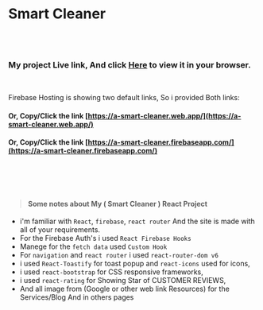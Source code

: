 # Smart Cleaner

<br /><br />

### My project Live link, And click [Here](https://a-smart-cleaner.web.app/) to view it in your browser.

<br /> 

Firebase Hosting is showing two default links, So i provided Both links:
#### Or, Copy/Click the link [https://a-smart-cleaner.web.app/](https://a-smart-cleaner.web.app/)
#### Or, Copy/Click the link [https://a-smart-cleaner.firebaseapp.com/](https://a-smart-cleaner.firebaseapp.com/)

<br />
<br /><br />

> #### Some notes about My ( Smart Cleaner ) React Project

- i'm familiar with `React`, `firebase`, `react router` And the site is made with all of your requirements.
- For the Firebase Auth's i used `React Firebase Hooks`
- Manege for the `fetch data` used `Custom Hook`
- For `navigation` and `react router` i used `react-router-dom v6`
- i used `React-Toastify` for toast popup and `react-icons` used for icons,
- i used `react-bootstrap` for CSS responsive frameworks,
- i used `react-rating` for Showing Star of CUSTOMER REVIEWS,
- And all image from (Google or other web link Resources) for the Services/Blog And in others pages
